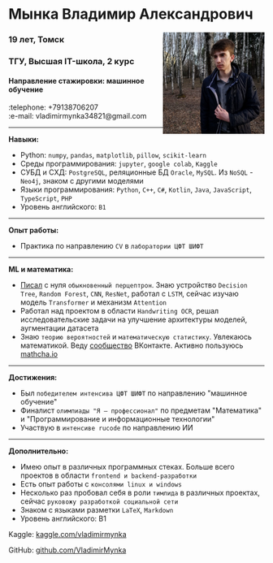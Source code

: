 <p>
  <h1>Мынка Владимир Александрович</h1>
  <img src = "./3H69ZHCivSk2.jpg" width = 200 align="right" /> 
  <h3>19 лет, Томск</h3>
  <h3>ТГУ, Высшая IT-школа, 2 курс</h3>
  <h4>Направление стажировки: машинное обучение</h4>
  :telephone: +79138706207 <br>
  :e-mail: vladimirmynka34821@gmail.com  
</p>

---

**Навыки:**
* Python: `numpy`, `pandas`, `matplotlib`, `pillow`, `scikit-learn` 
* Среды программирования: `jupyter`, `google colab`, `Kaggle`
* СУБД и СХД: `PostgreSQL`, реляционные БД `Oracle`, `MySQL`. Из  `NoSQL` - `Neo4j`, знаком с другими моделями
* Языки программирования: `Python`, `C++`, `C#`, `Kotlin`, `Java`, `JavaScript`, `TypeScript`, `PHP`
* Уровень английского: `B1`


---

**Опыт работы:**
* Практика по направлению `CV` в `лаборатории ЦФТ ШИФТ`

---

**ML и математика:**
* [Писал](https://github.com/VladimirMynka/Neural-Network) с нуля `обыкновенный перцептрон`. Знаю устройство `Decision Tree`, `Random Forest`, `CNN`, `ResNet`, работал с `LSTM`, сейчас изучаю модель `Transformer` и механизм `Attention`
* Работал над проектом в области `Handwriting OCR`, решал исследовательские задачи на улучшение архитектуры моделей, аугментации датасета
* Знаю `теорию вероятностей` и `математическую статистику`. Увлекаюсь математикой. Веду [сообщество](https://vk.com/mathemynka) ВКонтакте. Активно пользуюсь [mathcha.io](https://www.mathcha.io/)


---

**Достижения:**
* Был `победителем интенсива ЦФТ ШИФТ` по направлению "машинное обучение"
* Финалист `олимпиады "Я — профессионал"` по предметам "Математика" и "Программирование и информационные технологии"
* Участвую в `интенсиве rucode` по направлению ИИ

---

**Дополнительно:**
- Имею опыт в различных программных стеках. Больше всего проектов в области `frontend и backend-разработки`
- Есть опыт работы с `консолями linux и windows`
- Несколько раз пробовал себя в роли `тимлида` в различных проектах, сейчас `руковожу разработкой социальной сети`
- Знаком с языками разметки `LaTeX`, `Markdown`
- Уровень английского: B1

Kaggle: [kaggle.com/vladimirmynka](https://www.kaggle.com/vladimirmynka) 

GitHub: [github.com/VladimirMynka](https://github.com/VladimirMynka)
